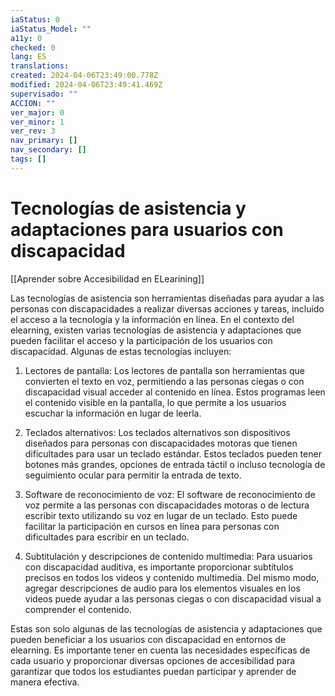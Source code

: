 ```yaml
---
iaStatus: 0
iaStatus_Model: ""
a11y: 0
checked: 0
lang: ES
translations: 
created: 2024-04-06T23:49:00.778Z
modified: 2024-04-06T23:49:41.469Z
supervisado: ""
ACCION: ""
ver_major: 0
ver_minor: 1
ver_rev: 3
nav_primary: []
nav_secondary: []
tags: []
---
```

# Tecnologías de asistencia y adaptaciones para usuarios con discapacidad

[[Aprender sobre Accesibilidad en ELearining]]

Las tecnologías de asistencia son herramientas diseñadas para ayudar a las personas con discapacidades a realizar diversas acciones y tareas, incluido el acceso a la tecnología y la información en línea. En el contexto del elearning, existen varias tecnologías de asistencia y adaptaciones que pueden facilitar el acceso y la participación de los usuarios con discapacidad. Algunas de estas tecnologías incluyen:

1. Lectores de pantalla: Los lectores de pantalla son herramientas que convierten el texto en voz, permitiendo a las personas ciegas o con discapacidad visual acceder al contenido en línea. Estos programas leen el contenido visible en la pantalla, lo que permite a los usuarios escuchar la información en lugar de leerla.

2. Teclados alternativos: Los teclados alternativos son dispositivos diseñados para personas con discapacidades motoras que tienen dificultades para usar un teclado estándar. Estos teclados pueden tener botones más grandes, opciones de entrada táctil o incluso tecnología de seguimiento ocular para permitir la entrada de texto.

3. Software de reconocimiento de voz: El software de reconocimiento de voz permite a las personas con discapacidades motoras o de lectura escribir texto utilizando su voz en lugar de un teclado. Esto puede facilitar la participación en cursos en línea para personas con dificultades para escribir en un teclado.

4. Subtitulación y descripciones de contenido multimedia: Para usuarios con discapacidad auditiva, es importante proporcionar subtítulos precisos en todos los videos y contenido multimedia. Del mismo modo, agregar descripciones de audio para los elementos visuales en los videos puede ayudar a las personas ciegas o con discapacidad visual a comprender el contenido.

Estas son solo algunas de las tecnologías de asistencia y adaptaciones que pueden beneficiar a los usuarios con discapacidad en entornos de elearning. Es importante tener en cuenta las necesidades específicas de cada usuario y proporcionar diversas opciones de accesibilidad para garantizar que todos los estudiantes puedan participar y aprender de manera efectiva.
